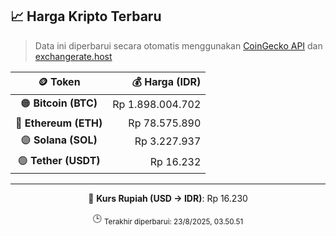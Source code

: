 

<!-- HARGA_KRIPTO -->
## 📈 Harga Kripto Terbaru

> Data ini diperbarui secara otomatis menggunakan [CoinGecko API](https://www.coingecko.com/) dan [exchangerate.host](https://exchangerate.host/)

<div align="center">

| 🪙 Token | 💰 Harga (IDR) |
|:------:|---------------:|
| 🟠 **Bitcoin (BTC)**   | Rp 1.898.004.702 |
| 🔵 **Ethereum (ETH)**  | Rp 78.575.890 |
| 🟣 **Solana (SOL)**    | Rp 3.227.937 |
| 🟢 **Tether (USDT)**   | Rp 16.232 |

---

💱 **Kurs Rupiah (USD → IDR)**: Rp 16.230

🕒 <sub>Terakhir diperbarui: 23/8/2025, 03.50.51</sub>

</div>
<!-- /HARGA_KRIPTO -->